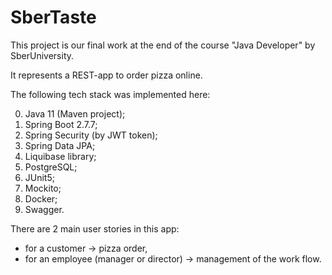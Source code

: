 # SberTaste

This project is our final work at the end of the course "Java Developer" by SberUniversity.

It represents a REST-app to order pizza online.

The following tech stack was implemented here:

0. Java 11 (Maven project);
1. Spring Boot 2.7.7;
2. Spring Security (by JWT token);
3. Spring Data JPA;
4. Liquibase library;
5. PostgreSQL;
6. JUnit5;
7. Mockito;
8. Docker;
9. Swagger.

There are 2 main user stories in this app: 
* for a customer -> pizza order, 
* for an employee (manager or director) -> management of the work flow.
